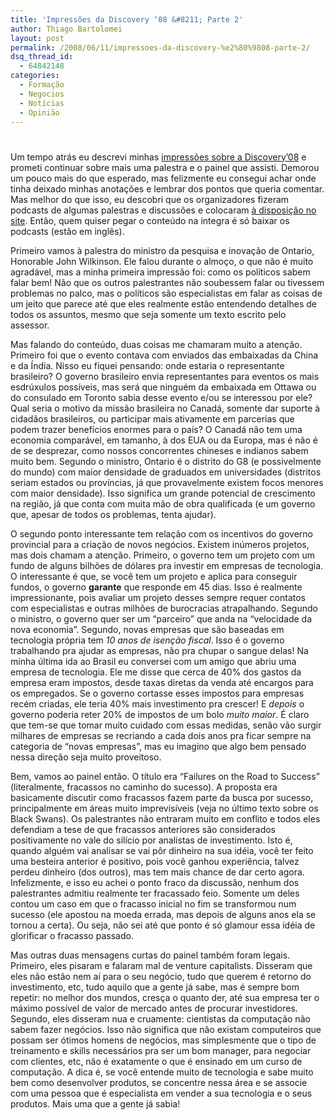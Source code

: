 ```yaml
---
title: 'Impressões da Discovery ‘08 &#8211; Parte 2'
author: Thiago Bartolomei
layout: post
permalink: /2008/06/11/impressoes-da-discovery-%e2%80%9808-parte-2/
dsq_thread_id:
  - 64842148
categories:
  - Formação
  - Negocios
  - Notícias
  - Opinião
---
```

# 

Um tempo atrás eu descrevi minhas [impressões sobre a Discovery’08][1] e prometi continuar sobre mais uma palestra e o painel que assisti. Demorou um pouco mais do que esperado, mas felizmente eu consegui achar onde tinha deixado minhas anotações e lembrar dos pontos que queria comentar. Mas melhor do que isso, eu descobri que os organizadores fizeram podcasts de algumas palestras e discussões e colocaram [à disposição no site][2]. Então, quem quiser pegar o conteúdo na integra é só baixar os podcasts (estão em inglês).

 [1]: http://log4dev.com/2008/05/15/impressoes-da-discovery-08/
 [2]: http://www.ocediscovery.com/agenda.aspx

Primeiro vamos à palestra do ministro da pesquisa e inovação de Ontario, Honorable John Wilkinson. Ele falou durante o almoço, o que não é muito agradável, mas a minha primeira impressão foi: como os políticos sabem falar bem! Não que os outros palestrantes não soubessem falar ou tivessem problemas no palco, mas o políticos são especialistas em falar as coisas de um jeito que parece até que eles realmente estão entendendo detalhes de todos os assuntos, mesmo que seja somente um texto escrito pelo assessor.

Mas falando do conteúdo, duas coisas me chamaram muito a atenção. Primeiro foi que o evento contava com enviados das embaixadas da China e da Índia. Nisso eu fiquei pensando: onde estaria o representante brasileiro? O governo brasileiro envia representantes para eventos os mais esdrúxulos possíveis, mas será que ninguém da embaixada em Ottawa ou do consulado em Toronto sabia desse evento e/ou se interessou por ele? Qual seria o motivo da missão brasileira no Canadá, somente dar suporte à cidadãos brasileiros, ou participar mais ativamente em parcerias que podem trazer benefícios enormes para o país? O Canadá não tem uma economia comparável, em tamanho, à dos EUA ou da Europa, mas é não é de se desprezar, como nossos concorrentes chineses e indianos sabem muito bem. Segundo o ministro, Ontario é o distrito do G8 (e possivelmente do mundo) com maior densidade de graduados em universidades (distritos seriam estados ou províncias, já que provavelmente existem focos menores com maior densidade). Isso significa um grande potencial de crescimento na região, já que conta com muita mão de obra qualificada (e um governo que, apesar de todos os problemas, tenta ajudar).

O segundo ponto interessante tem relação com os incentivos do governo provincial para a criação de novos negócios. Existem inúmeros projetos, mas dois chamam a atenção. Primeiro, o governo tem um projeto com um fundo de alguns bilhões de dólares pra investir em empresas de tecnologia. O interessante é que, se você tem um projeto e aplica para conseguir fundos, o governo **garante** que responde em 45 dias. Isso é realmente impressionante, pois avaliar um projeto desses sempre requer contatos com especialistas e outras milhões de burocracias atrapalhando. Segundo o ministro, o governo quer ser um “parceiro” que anda na “velocidade da nova economia”. Segundo, novas empresas que são baseadas em tecnologia própria tem *10 anos de isenção fiscal*. Isso é o governo trabalhando pra ajudar as empresas, não pra chupar o sangue delas! Na minha última ida ao Brasil eu conversei com um amigo que abriu uma empresa de tecnologia. Ele me disse que cerca de 40% dos gastos da empresa eram impostos, desde taxas diretas da venda até encargos para os empregados. Se o governo cortasse esses impostos para empresas recém criadas, ele teria 40% mais investimento pra crescer! E *depois* o governo poderia reter 20% de impostos de um bolo *muito maior*. É claro que tem-se que tomar muito cuidado com essas medidas, senão vão surgir milhares de empresas se recriando a cada dois anos pra ficar sempre na categoria de “novas empresas”, mas eu imagino que algo bem pensado nessa direção seja muito proveitoso.

Bem, vamos ao painel então. O título era “Failures on the Road to Success” (literalmente, fracassos no caminho do sucesso). A proposta era basicamente discutir como fracassos fazem parte da busca por sucesso, principalmente em áreas muito imprevisíveis (veja no último texto sobre os Black Swans). Os palestrantes não entraram muito em conflito e todos eles defendiam a tese de que fracassos anteriores são considerados positivamente no vale do silício por analistas de investimento. Isto é, quando alguém vai analisar se vai pôr dinheiro na sua idéia, você ter feito uma besteira anterior é positivo, pois você ganhou experiência, talvez perdeu dinheiro (dos outros), mas tem mais chance de dar certo agora. Infelizmente, e isso eu achei o ponto fraco da discussão, nenhum dos palestrantes admitiu realmente ter fracassado feio. Somente um deles contou um caso em que o fracasso inicial no fim se transformou num sucesso (ele apostou na moeda errada, mas depois de alguns anos ela se tornou a certa). Ou seja, não sei até que ponto é só glamour essa idéia de glorificar o fracasso passado.

Mas outras duas mensagens curtas do painel também foram legais. Primeiro, eles pisaram e falaram mal de venture capitalists. Disseram que eles não estão nem aí para o seu negócio, tudo que querem é retorno do investimento, etc, tudo aquilo que a gente já sabe, mas é sempre bom repetir: no melhor dos mundos, cresça o quanto der, até sua empresa ter o máximo possível de valor de mercado antes de procurar investidores. Segundo, eles disseram nua e cruamente: cientistas da computação não sabem fazer negócios. Isso não significa que não existam computeiros que possam ser ótimos homens de negócios, mas simplesmente que o tipo de treinamento e skills necessários pra ser um bom manager, para negociar com clientes, etc, não é exatamente o que é ensinado em um curso de computação. A dica é, se você entende muito de tecnologia e sabe muito bem como desenvolver produtos, se concentre nessa área e se associe com uma pessoa que é especialista em vender a sua tecnologia e o seus produtos. Mais uma que a gente já sabia!